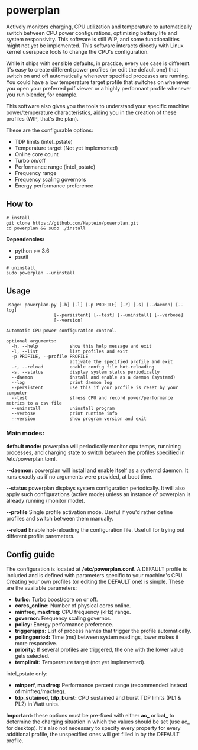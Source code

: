 # powerplan

Actively monitors charging, CPU utilization and temperature to automatically switch between CPU power configurations, optimizing battery life and system responsivity. This software is still WIP, and some functionalities might not yet be implemented. This software interacts directly with Linux kernel userspace tools to change the CPU's configuration.

While it ships with sensible defaults, in practice, every use case is different. It's easy to create different power profiles (or edit the default one) that switch on and off automatically whenever specified processes are running. You could have a low temperature target profile that switches on whenever you open your preferred pdf viewer or a highly performant profile whenever you run blender, for example.

This software also gives you the tools to understand your specific machine power/temperature characteristics, aiding you in the creation of these profiles (WIP, that's the plan).

These are the configurable options:
- TDP limits (intel_pstate)
- Temperature target (Not yet implemented)
- Online core count
- Turbo on/off
- Performance range (intel_pstate)
- Frequency range
- Frequency scaling governors
- Energy performance preference

## How to
```
# install
git clone https://github.com/Haptein/powerplan.git
cd powerplan && sudo ./install
```
**Dependencies:**
- python >= 3.6
- psutil
  

```
# uninstall
sudo powerplan --uninstall
```

## Usage

```
usage: powerplan.py [-h] [-l] [-p PROFILE] [-r] [-s] [--daemon] [--log]
                  [--persistent] [--test] [--uninstall] [--verbose]
                  [--version]

Automatic CPU power configuration control.

optional arguments:
  -h, --help            show this help message and exit
  -l, --list            list profiles and exit
  -p PROFILE, --profile PROFILE
                        activate the specified profile and exit
  -r, --reload          enable config file hot-reloading
  -s, --status          display system status periodically
  --daemon              install and enable as a daemon (systemd)
  --log                 print daemon log
  --persistent          use this if your profile is reset by your computer
  --test                stress CPU and record power/performance metrics to a csv file
  --uninstall           uninstall program
  --verbose             print runtime info
  --version             show program version and exit
```

### Main modes:
**default mode:**
powerplan will periodically monitor cpu temps, runnining processes, and charging state to switch between the  profiles specified in /etc/powerplan.toml.

**--daemon:**
powerplan will install and enable itself as a systemd daemon. It runs exactly as if no arguments were provided, at boot time.

**--status**
powerplan displays system configuration periodically. It will also apply such configurations (active mode) unless an instance of powerplan is already running (monitor mode).

**--profile**
Single profile activation mode. Useful if you'd rather define profiles and switch between them manually.

**--reload**
Enable hot-reloading the configuration file. Usefull for trying out different profile paremeters.


## Config guide
The configuration is located at **/etc/powerplan.conf**. A DEFAULT profile is included and is defined with parameters specific to your machine's CPU. Creating your own profiles (or editing the DEFAULT one) is simple. These are the available parameters:

- **turbo:** Turbo boost/core on or off.
- **cores_online:** Number of physical cores online.
- **minfreq, maxfreq:** CPU frequency (kHz) range.
- **governor:** Frequency scaling governor.
- **policy:** Energy performance preference.
- **triggerapps:** List of process names that trigger the profile automatically.
- **pollingperiod:** Time (ms) between system readings, lower makes it more responsive.
- **priority:** If several profiles are triggered, the one with the lower value gets selected.
- **templimit:** Temperature target (not yet implemented).

intel_pstate only:
- **minperf, maxfreq:** Performance percent range (recommended instead of minfreq/maxfreq).
- **tdp_sutained, tdp_burst:** CPU sustained and burst TDP limits (PL1 & PL2) in Watt units.

  
**Important:** these options must be pre-fixed with either **ac_** or **bat_** to determine the charging situation in which the values should be set (use ac_ for desktop). It's also not necessary to specify every property for every additional profile, the unspecified ones will get filled in by the DEFAULT profile.
